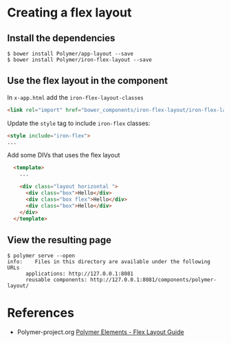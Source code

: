 # Creating a flex layout

## Install the dependencies

```shell
$ bower install Polymer/app-layout --save
$ bower install Polymer/iron-flex-layout --save
```


## Use the flex layout in the component


In `x-app.html` add the `iron-flex-layout-classes`

```html
<link rel="import" href="bower_components/iron-flex-layout/iron-flex-layout-classes.html">
```

Update the `style` tag to include `iron-flex` classes:

```html
<style include="iron-flex">
...
```

Add some DIVs that uses the flex layout

```html
  <template>
    ...

    <div class="layout horizontal ">
      <div class="box">Hello</div>
      <div class="box flex">Hello</div>
      <div class="box">Hello</div>
    </div>
  </template>
```



## View the resulting page

```shell
$ polymer serve --open
info:    Files in this directory are available under the following URLs
      applications: http://127.0.0.1:8081
      reusable components: http://127.0.0.1:8081/components/polymer-layout/
```

# References
- Polymer-project.org [Polymer Elements - Flex Layout Guide](https://elements.polymer-project.org/guides/flex-layout)
